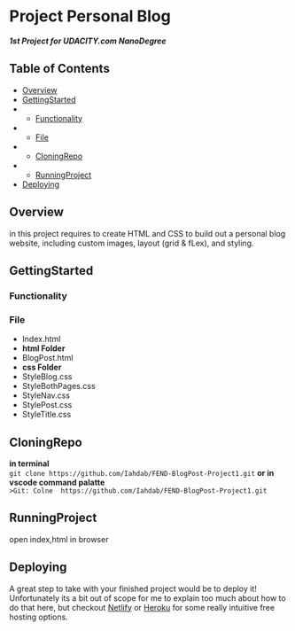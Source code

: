 # Project Personal Blog
***1st Project for UDACITY.com NanoDegree*** 

## Table of Contents
- [Overview](#Overview)
- [GettingStarted](#GettingStarted)
- - [Functionality](#Functionality)
- - [File](#File)
- - [CloningRepo](#CloningRepo)
- - [RunningProject](#RunningProject)
- [Deploying](#Deploying)

## Overview

in this project requires to create HTML and CSS to build out a personal blog website, including custom images, layout (grid & fLex), and styling. 

## GettingStarted

 ### Functionality
 
 ### File 
 
 - Index.html
 - **html Folder**
  - BlogPost.html
 - **css Folder** 
  - StyleBlog.css
  - StyleBothPages.css
  - StyleNav.css
  - StylePost.css
  - StyleTitle.css

## CloningRepo 

  **in terminal**\
    ```git clone https://github.com/Iahdab/FEND-BlogPost-Project1.git```
  **or in vscode command palatte**\
    ```>Git: Colne  https://github.com/Iahdab/FEND-BlogPost-Project1.git```
## RunningProject
open index,html in browser 

## Deploying

A great step to take with your finished project would be to deploy it! Unfortunately its a bit out of scope for me to explain too much about how to do that here, but checkout [Netlify](https://www.netlify.com/) or [Heroku](https://www.heroku.com/) for some really intuitive free hosting options.
